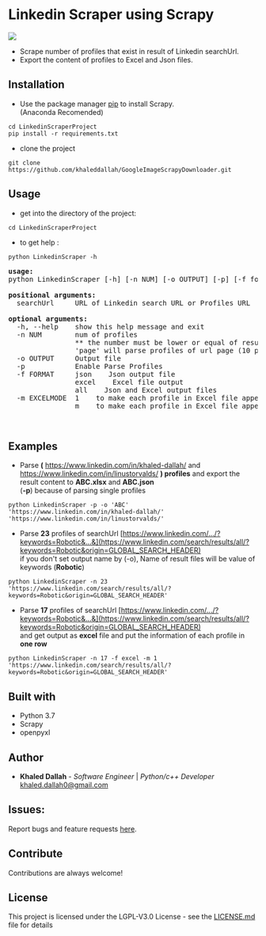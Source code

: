 # Linkedin Scraper using Scrapy    
![](https://github.com/khaleddallah/LinkedinScraperProject/blob/master/Readme-Images/E.png)
* Scrape number of profiles that exist in result of Linkedin searchUrl.    
* Export the content of profiles to Excel and Json files.    
    
    
## Installation

* Use the package manager [pip](https://pip.pypa.io/en/stable/) to install Scrapy.  
(Anaconda Recomended)
```    
cd LinkedinScraperProject     
pip install -r requirements.txt    
```
* clone the project
```
git clone https://github.com/khaleddallah/GoogleImageScrapyDownloader.git
```



## Usage
* get into the directory of the project:
```
cd LinkedinScraperProject   
```   
* to get help :
```
python LinkedinScraper -h
```
<pre>
<b>usage:</b> 
python LinkedinScraper [-h] [-n NUM] [-o OUTPUT] [-p] [-f format] [-m excelMode] (searchUrl or profilesUrl)

<b>positional arguments:</b>
  searchUrl     URL of Linkedin search URL or Profiles URL

<b>optional arguments:</b>
  -h, --help    show this help message and exit
  -n NUM        num of profiles
                ** the number must be lower or equal of result number
                'page' will parse profiles of url page (10 profiles) (Default)
  -o OUTPUT     Output file
  -p            Enable Parse Profiles
  -f FORMAT     json    Json output file
                excel    Excel file output
                all    Json and Excel output files
  -m EXCELMODE  1    to make each profile in Excel file appear in one row
                m    to make each profile in Excel file appear in multi row


</pre>

## Examples

* Parse <b>(</b> https://www.linkedin.com/in/khaled-dallah/ and https://www.linkedin.com/in/linustorvalds/ <b>) profiles</b> and export the result content to <b>ABC.xlsx</b> and <b>ABC.json</b>
<br>(<b>-p</b>) because of parsing single profiles
```
python LinkedinScraper -p -o 'ABC' 'https://www.linkedin.com/in/khaled-dallah/' 'https://www.linkedin.com/in/linustorvalds/'
```


* Parse <b>23</b> profiles of searchUrl [https://www.linkedin.com/.../?keywords=Robotic&...&](https://www.linkedin.com/search/results/all/?keywords=Robotic&origin=GLOBAL_SEARCH_HEADER)
<br>if you don't set output name by (-o), Name of result files will be value of keywords (<b>Robotic</b>)
```
python LinkedinScraper -n 23 'https://www.linkedin.com/search/results/all/?keywords=Robotic&origin=GLOBAL_SEARCH_HEADER'
```


* Parse <b>17</b> profiles of searchUrl [https://www.linkedin.com/.../?keywords=Robotic&...&](https://www.linkedin.com/search/results/all/?keywords=Robotic&origin=GLOBAL_SEARCH_HEADER)
<br>and get output as <b>excel</b> file and put the information of each profile in <b>one row</b> 
```
python LinkedinScraper -n 17 -f excel -m 1 'https://www.linkedin.com/search/results/all/?keywords=Robotic&origin=GLOBAL_SEARCH_HEADER'
```

## Built with
* Python 3.7
* Scrapy
* openpyxl


## Author

* **Khaled Dallah** - *Software Engineer*   |   *Python/c++ Developer*    
khaled.dallah0@gmail.com


## Issues:   
Report bugs and feature requests
[here](https://github.com/khaleddallah/LinkedinScraperProject/issues).    

## Contribute   
Contributions are always welcome! 

## License

This project is licensed under the LGPL-V3.0 License - see the [LICENSE.md](https://github.com/khaleddallah/LinkedinScraperProject/blob/master/LICENSE) file for details
